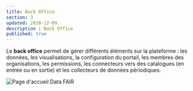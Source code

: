 ```yaml
---
title: Back Office
section: 3
updated: 2020-12-09
description : Back Office
published: true
---
```


Le **back office** permet de gérer différents éléments sur la plateforme :  les données, les visualisations, la configuration du portail, les membres des organisations, les permissions, les connecteurs vers des catalogues (en entrée ou en sortie) et les collecteurs de données périodiques.


![Page d'accueil Data FAIR](./images/functional-presentation/back-office.jpg)
